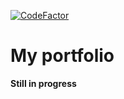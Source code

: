 [![CodeFactor](https://www.codefactor.io/repository/github/arthurboucard/portfolio/badge)](https://www.codefactor.io/repository/github/arthurboucard/portfolio)

# My portfolio
**Still in progress**

